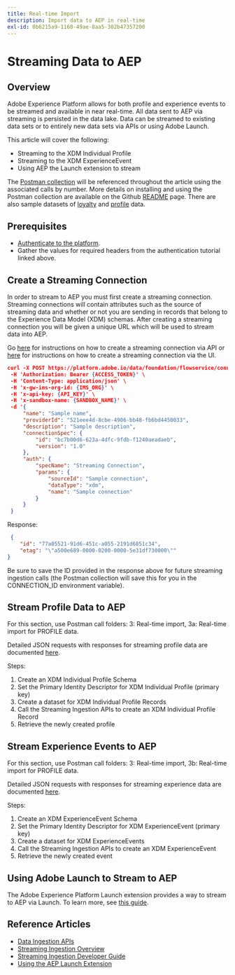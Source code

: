 ```yaml
---
title: Real-time Import
description: Import data to AEP in real-time
exl-id: 0b6215a9-1160-49ae-8aa5-302b47357200
---
```

# Streaming Data to AEP

## Overview

Adobe Experience Platform allows for both profile and experience events to be streamed and available in near real-time. All data sent to AEP via streaming is persisted in the data lake. Data can be streamed to existing data sets or to entirely new data sets via APIs or using Adobe Launch. 

This article will cover the following:

* Streaming to the XDM Individual Profile
* Streaming to the XDM ExperienceEvent
* Using AEP the Launch extension to stream

The [Postman collection](https://github.com/Adobe-Marketing-Cloud/exchange-aep-profile-integration-postman) will be referenced throughout the article using the associated calls by number. More details on installing and using the Postman collection are available on the Github [README](https://github.com/Adobe-Marketing-Cloud/exchange-aep-profile-integration-postman/blob/master/README.md) page. There are also sample datasets of [loyalty](https://github.com/Adobe-Marketing-Cloud/exchange-aep-profile-integration-postman/blob/master/AEP%20loyalty%20events.json) and [profile](https://github.com/Adobe-Marketing-Cloud/exchange-aep-profile-integration-postman/blob/master/AEP%20loyalty%20profiles.json) data.

## Prerequisites

* [Authenticate to the platform](https://docs.adobe.com/content/help/en/experience-platform/tutorials/authentication.html).
* Gather the values for required headers from the authentication tutorial linked above.

## Create a Streaming Connection

In order to stream to AEP you must first create a streaming connection. Streaming connections will contain attributes such as the source of streaming data and whether or not you are sending in records that belong to the Experience Data Model (XDM) schemas. After creating a streaming connection you will be given a unique URL which will be used to stream data into AEP.

Go [here](https://docs.adobe.com/content/help/en/experience-platform/ingestion/tutorials/create-streaming-connection.html) for instructions on how to create a streaming connection via API or [here](https://docs.adobe.com/content/help/en/experience-platform/ingestion/tutorials/create-streaming-connection-ui.html) for instructions on how to create a streaming connection via the UI.

```json
curl -X POST https://platform.adobe.io/data/foundation/flowservice/connections \
 -H 'Authorization: Bearer {ACCESS_TOKEN}' \
 -H 'Content-Type: application/json' \
 -H 'x-gw-ims-org-id: {IMS_ORG}' \
 -H 'x-api-key: {API_KEY}' \
 -H 'x-sandbox-name: {SANDBOX_NAME}' \
 -d '{
     "name": "Sample name",
     "providerId": "521eee4d-8cbe-4906-bb48-fb6bd4450033",
     "description": "Sample description",
     "connectionSpec": {
         "id": "bc7b00d6-623a-4dfc-9fdb-f1240aeadaeb",
         "version": "1.0"
     },
     "auth": {
         "specName": "Streaming Connection",
         "params": {
             "sourceId": "Sample connection",
             "dataType": "xdm",
             "name": "Sample connection"
         }
     }
 }
```

Response:

```json
 {
    "id": "77a05521-91d6-451c-a055-2191d6851c34",
    "etag": "\"a500e689-0000-0200-0000-5e31df730000\""
}
```

Be sure to save the ID provided in the response above for future streaming ingestion calls (the Postman collection will save this for you in the CONNECTION_ID environment variable).

## Stream Profile Data to AEP

For this section, use Postman call folders: 3: Real-time import, 3a: Real-time import for PROFILE data.

Detailed JSON requests with responses for streaming profile data are documented [here](https://docs.adobe.com/content/help/en/experience-platform/ingestion/tutorials/streaming-record-data.html).

Steps:

1. Create an XDM Individual Profile Schema
1. Set the Primary Identity Descriptor for XDM Individual Profile (primary key)
1. Create a dataset for XDM Individual Profile Records
1. Call the Streaming Ingestion APIs to create an XDM Individual Profile Record
1. Retrieve the newly created profile

## Stream Experience Events to AEP

For this section, use Postman call folders: 3: Real-time import, 3b: Real-time import for PROFILE data.

Detailed JSON requests with responses for streaming experience data are documented [here](https://docs.adobe.com/content/help/en/experience-platform/ingestion/tutorials/streaming-time-series-data.html).

Steps:

1. Create an XDM ExperienceEvent Schema
1. Set the Primary Identity Descriptor for XDM ExperienceEvent (primary key)
1. Create a dataset for XDM ExperienceEvents
1. Call the Streaming Ingestion APIs to create an XDM ExperienceEvent
1. Retrieve the newly created event

## Using Adobe Launch to Stream to AEP

The Adobe Experience Platform Launch extension provides a way to stream to AEP via Launch. To learn more, see [this guide](https://docs.adobe.com/content/help/en/launch/using/extensions-ref/adobe-extension/aep-extension/overview.html).

## Reference Articles

* [Data Ingestion APIs](https://www.adobe.io/apis/experienceplatform/home/api-reference.html#/acpdr/swagger-specs)
* [Streaming Ingestion Overview](https://www.adobe.io/apis/experienceplatform/home/data-ingestion/data-ingestion-services.html#!api-specification/markdown/narrative/technical_overview/streaming_ingest/streaming_ingest_overview.md)
* [Streaming Ingestion Developer Guide](https://www.adobe.io/apis/experienceplatform/home/data-ingestion/data-ingestion-services.html#!api-specification/markdown/narrative/technical_overview/streaming_ingest/getting_started_with_platform_streaming_ingestion.md)
* [Using the AEP Launch Extension](https://docs.adobe.com/content/help/en/launch/using/extensions-ref/adobe-extension/aep-extension/overview.html)
